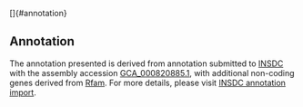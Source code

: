 []{#annotation}

Annotation
----------

The annotation presented is derived from annotation submitted to
[INSDC](http://www.insdc.org) with the assembly accession
[GCA\_000820885.1](http://www.ebi.ac.uk/ena/data/view/GCA_000820885.1),
with additional non-coding genes derived from
[Rfam](http://rfam.xfam.org/). For more details, please visit [INSDC
annotation
import](http://ensemblgenomes.org/info/data/insdc_annotation).
